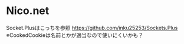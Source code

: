 # Nico.net
Socket.Plusはこっちを参照 https://github.com/inku25253/Sockets.Plus
※CookedCookieは名前とかが適当なので使いにくいかも？
